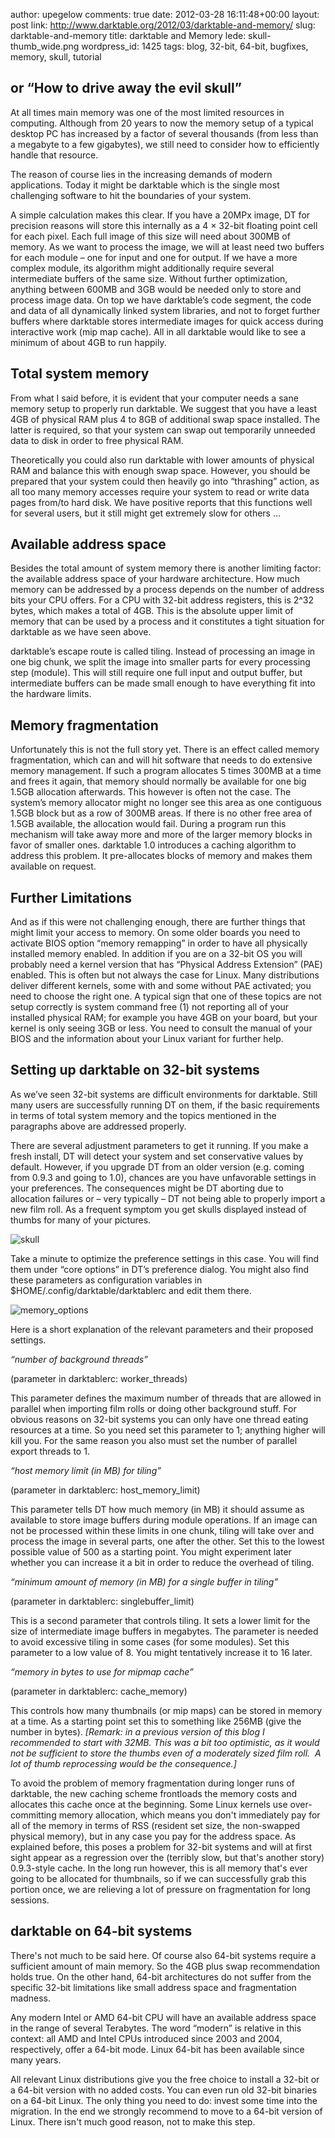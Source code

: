author: upegelow
comments: true
date: 2012-03-28 16:11:48+00:00
layout: post
link: http://www.darktable.org/2012/03/darktable-and-memory/
slug: darktable-and-memory
title: darktable and Memory
lede: skull-thumb_wide.png
wordpress_id: 1425
tags: blog, 32-bit, 64-bit, bugfixes, memory, skull, tutorial

## or “How to drive away the evil skull”


At all times main memory was one of the most limited resources in computing. Although from 20 years to now the memory setup of a typical desktop PC has increased by a factor of several thousands (from less than a megabyte to a few gigabytes), we still need to consider how to efficiently handle that resource.

The reason of course lies in the increasing demands of modern applications. Today it might be darktable which is the single most challenging software to hit the boundaries of your system.

A simple calculation makes this clear. If you have a 20MPx image, DT for precision reasons will store this internally as a 4 × 32-bit floating point cell for each pixel. Each full image of this size will need about 300MB of memory. As we want to process the image, we will at least need two buffers for each module&nbsp;– one for input and one for output. If we have a more complex module, its algorithm might additionally require several intermediate buffers of the same size. Without further optimization, anything between 600MB and 3GB would be needed only to store and process image data. On top we have darktable’s code segment, the code and data of all dynamically linked system libraries, and not to forget further buffers where darktable stores intermediate images for quick access during interactive work (mip map cache). All in all darktable would like to see a minimum of about 4GB to run happily.


## Total system memory


From what I said before, it is evident that your computer needs a sane memory setup to properly run darktable. We suggest that you have a least 4GB of physical RAM plus 4 to 8GB of additional swap space installed. The latter is required, so that your system can swap out temporarily unneeded data to disk in order to free physical RAM.

Theoretically you could also run darktable with lower amounts of physical RAM and balance this with enough swap space. However, you should be prepared that your system could then heavily go into “thrashing” action, as all too many memory accesses require your system to read or write data pages from/to hard disk. We have positive reports that this functions well for several users, but it still might get extremely slow for others …


## Available address space


Besides the total amount of system memory there is another limiting factor: the available address space of your hardware architecture. How much memory can be addressed by a process depends on the number of address bits your CPU offers. For a CPU with 32-bit address registers, this is 2^32 bytes, which makes a total of 4GB. This is the absolute upper limit of memory that can be used by a process and it constitutes a tight situation for darktable as we have seen above.

darktable’s escape route is called tiling. Instead of processing an image in one big chunk, we split the image into smaller parts for every processing step (module). This will still require one full input and output buffer, but intermediate buffers can be made small enough to have everything fit into the hardware limits.


## Memory fragmentation


Unfortunately this is not the full story yet. There is an effect called memory fragmentation, which can and will hit software that needs to do extensive memory management. If such a program allocates 5 times 300MB at a time and frees it again, that memory should normally be available for one big 1.5GB allocation afterwards. This however is often not the case. The system’s memory allocator might no longer see this area as one contiguous 1.5GB block but as a row of 300MB areas. If there is no other free area of 1.5GB available, the allocation would fail. During a program run this mechanism will take away more and more of the larger memory blocks in favor of smaller ones. darktable 1.0 introduces a caching algorithm to address this problem. It pre-allocates blocks of memory and makes them available on request.


## Further Limitations


And as if this were not challenging enough, there are further things that might limit your access to memory. On some older boards you need to activate BIOS option “memory remapping” in order to have all physically installed memory enabled. In addition if you are on a 32-bit OS you will probably need a kernel version that has “Physical Address Extension” (PAE) enabled. This is often but not always the case for Linux. Many distributions deliver different kernels, some with and some without PAE activated; you need to choose the right one. A typical sign that one of these topics are not setup correctly is system command free (1) not reporting all of your installed physical RAM; for example you have 4GB on your board, but your kernel is only seeing 3GB or less. You need to consult the manual of your BIOS and the information about your Linux variant for further help.


## Setting up darktable on 32-bit systems


As we’ve seen 32-bit systems are difficult environments for darktable. Still many users are successfully running DT on them, if the basic requirements in terms of total system memory and the topics mentioned in the paragraphs above are addressed properly.

There are several adjustment parameters to get it running. If you make a fresh install, DT will detect your system and set conservative values by default. However, if you upgrade DT from an older version (e.g. coming from 0.9.3 and going to 1.0), chances are you have unfavorable settings in your preferences. The consequences might be DT aborting due to allocation failures or&nbsp;– very typically&nbsp;– DT not being able to properly import a new film roll. As a frequent symptom you get skulls displayed instead of thumbs for many of your pictures.

![skull]({attach}skull.jpeg)

Take a minute to optimize the preference settings in this case. You will find them under “core options” in DT’s preference dialog. You might also find these parameters as configuration variables in $HOME/.config/darktable/darktablerc and edit them there.

![memory_options]({attach}memory_options.jpeg)

Here is a short explanation of the relevant parameters and their proposed settings.

_“number of background threads”_

(parameter in darktablerc: worker_threads)

This parameter defines the maximum number of threads that are allowed in parallel when importing film rolls or doing other background stuff. For obvious reasons on 32-bit systems you can only have one thread eating resources at a time. So you need set this parameter to 1; anything higher will kill you. For the same reason you also must set the number of parallel export threads to 1.

_“host memory limit (in MB) for tiling”_

(parameter in darktablerc: host_memory_limit)

This parameter tells DT how much memory (in MB) it should assume as available to store image buffers during module operations. If an image can not be processed within these limits in one chunk, tiling will take over and process the image in several parts, one after the other. Set this to the lowest possible value of 500 as a starting point. You might experiment later whether you can increase it a bit in order to reduce the overhead of tiling.

_“minimum amount of memory (in MB) for a single buffer in tiling”_

(parameter in darktablerc: singlebuffer_limit)

This is a second parameter that controls tiling. It sets a lower limit for the size of intermediate image buffers in megabytes. The parameter is needed to avoid excessive tiling in some cases (for some modules). Set this parameter to a low value of 8. You might tentatively increase it to 16 later.

_“memory in bytes to use for mipmap cache”_

(parameter in darktablerc: cache_memory)

This controls how many thumbnails (or mip maps) can be stored in memory at a time. As a starting point set this to something like 256MB (give the number in bytes). _[Remark: in a previous version of this blog I recommended to start with 32MB. This was a bit too optimistic, as it would not be sufficient to store the thumbs even of a moderately sized film roll.  A lot of thumb reprocessing would be the consequence.]_

To avoid the problem of memory fragmentation during longer runs of darktable, the new caching scheme frontloads the memory costs and allocates this cache once at the beginning. Some Linux kernels use over-committing memory allocation, which means you don't immediately pay for all of the memory in terms of RSS (resident set size, the non-swapped physical memory), but in any case you pay for the address space. As explained before, this poses a problem for 32-bit systems and will at first sight appear as a regression over the (terribly slow, but that's another story) 0.9.3-style cache. In the long run however, this is all memory that's ever going to be allocated for thumbnails, so if we can successfully grab this portion once, we are relieving a lot of pressure on fragmentation for long sessions.


## darktable on 64-bit systems


There's not much to be said here. Of course also 64-bit systems require a sufficient amount of main memory. So the 4GB plus swap recommendation holds true. On the other hand, 64-bit architectures do not suffer from the specific 32-bit limitations like small address space and fragmentation madness.

Any modern Intel or AMD 64-bit CPU will have an available address space in the range of several Terabytes. The word “modern” is relative in this context: all AMD and Intel CPUs introduced since 2003 and 2004, respectively, offer a 64-bit mode. Linux 64-bit has been available since many years.

All relevant Linux distributions give you the free choice to install a 32-bit or a 64-bit version with no added costs. You can even run old 32-bit binaries on a 64-bit Linux. The only thing you need to do: invest some time into the migration. In the end we strongly recommend to move to a 64-bit version of Linux. There isn't much good reason, not to make this step.
